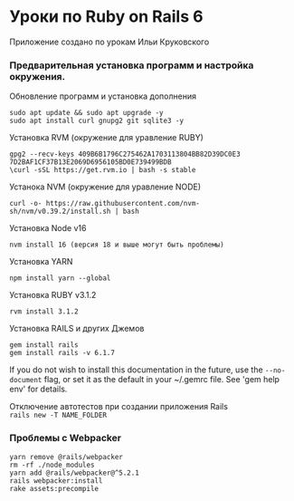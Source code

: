 # Уроки по Ruby on Rails 6
Приложение создано по урокам Ильи Круковского


### Предварительная установка программ и настройка окружения.

Обновление программ и установка дополнения
```
sudo apt update && sudo apt upgrade -y
sudo apt install curl gnupg2 git sqlite3 -y
```

Установка RVM (окружение для уравление RUBY)
```
gpg2 --recv-keys 409B6B1796C275462A1703113804BB82D39DC0E3 7D2BAF1CF37B13E2069D6956105BD0E739499BDB
\curl -sSL https://get.rvm.io | bash -s stable
```

Устанока NVM (окружение для уравление NODE)
```
curl -o- https://raw.githubusercontent.com/nvm-sh/nvm/v0.39.2/install.sh | bash
```
Установка Node v16
```
nvm install 16 (версия 18 и выше могут быть проблемы)
```

Установка YARN
```
npm install yarn --global
```

Установка RUBY v3.1.2
```
rvm install 3.1.2
```

Установка RAILS и других Джемов
```
gem install rails
gem install rails -v 6.1.7
```

If you do not wish to install this documentation in the future, use the
`--no-document`
flag, or set it as the default in your ~/.gemrc file. See
'gem help env' for details.

Отключение автотестов при создании приложения Rails  
`rails new -T NAME_FOLDER`

### Проблемы с Webpacker
```
yarn remove @rails/webpacker
rm -rf ./node_modules
yarn add @rails/webpacker@^5.2.1
rails webpacker:install
rake assets:precompile
```